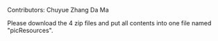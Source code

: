 Contributors: Chuyue Zhang Da Ma

Please download the 4 zip files and put all contents into one file named "picResources".
